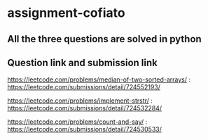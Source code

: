 # assignment-cofiato

## All the three questions are solved in python

## Question link and submission link
https://leetcode.com/problems/median-of-two-sorted-arrays/ : https://leetcode.com/submissions/detail/724552193/

https://leetcode.com/problems/implement-strstr/ : https://leetcode.com/submissions/detail/724532284/

https://leetcode.com/problems/count-and-say/ : https://leetcode.com/submissions/detail/724530533/
